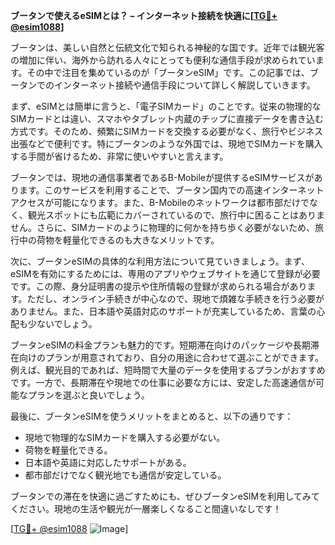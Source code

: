 **ブータンで使えるeSIMとは？ – インターネット接続を快適に[[TG💪+ @esim1088](https://t.me/s/esim1088)]**

ブータンは、美しい自然と伝統文化で知られる神秘的な国です。近年では観光客の増加に伴い、海外から訪れる人々にとっても便利な通信手段が求められています。その中で注目を集めているのが「ブータンeSIM」です。この記事では、ブータンでのインターネット接続や通信手段について詳しく解説していきます。

まず、eSIMとは簡単に言うと、「電子SIMカード」のことです。従来の物理的なSIMカードとは違い、スマホやタブレット内蔵のチップに直接データを書き込む方式です。そのため、頻繁にSIMカードを交換する必要がなく、旅行やビジネス出張などで便利です。特にブータンのような外国では、現地でSIMカードを購入する手間が省けるため、非常に使いやすいと言えます。

ブータンでは、現地の通信事業者であるB-Mobileが提供するeSIMサービスがあります。このサービスを利用することで、ブータン国内での高速インターネットアクセスが可能になります。また、B-Mobileのネットワークは都市部だけでなく、観光スポットにも広範にカバーされているので、旅行中に困ることはありません。さらに、SIMカードのように物理的に何かを持ち歩く必要がないため、旅行中の荷物を軽量化できるのも大きなメリットです。

次に、ブータンeSIMの具体的な利用方法について見ていきましょう。まず、eSIMを有効にするためには、専用のアプリやウェブサイトを通じて登録が必要です。この際、身分証明書の提示や住所情報の登録が求められる場合があります。ただし、オンライン手続きが中心なので、現地で煩雑な手続きを行う必要がありません。また、日本語や英語対応のサポートが充実しているため、言葉の心配も少ないでしょう。

ブータンeSIMの料金プランも魅力的です。短期滞在向けのパッケージや長期滞在向けのプランが用意されており、自分の用途に合わせて選ぶことができます。例えば、観光目的であれば、短時間で大量のデータを使用するプランがおすすめです。一方で、長期滞在や現地での仕事に必要な方には、安定した高速通信が可能なプランを選ぶと良いでしょう。

最後に、ブータンeSIMを使うメリットをまとめると、以下の通りです：
- 現地で物理的なSIMカードを購入する必要がない。
- 荷物を軽量化できる。
- 日本語や英語に対応したサポートがある。
- 都市部だけでなく観光地でも通信が安定している。

ブータンでの滞在を快適に過ごすためにも、ぜひブータンeSIMを利用してみてください。現地の生活や観光が一層楽しくなること間違いなしです！

[[TG💪+ @esim1088](https://t.me/s/esim1088) ![Image](https://i.postimg.cc/Y0z9fWf4/image.png)]